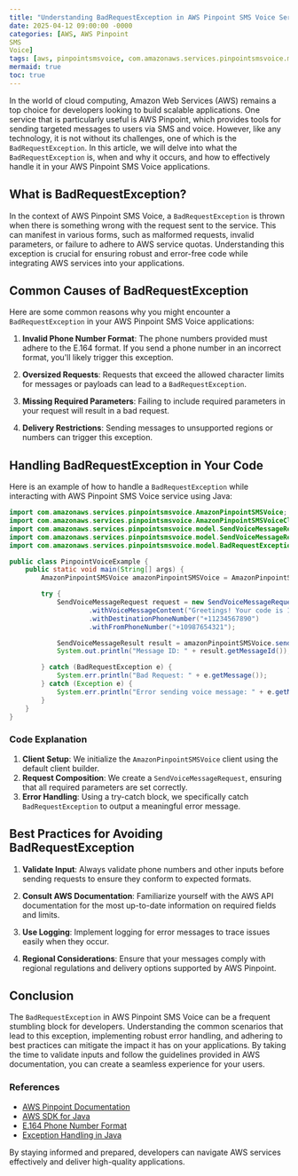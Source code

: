 ```yaml
---
title: "Understanding BadRequestException in AWS Pinpoint SMS Voice Service"
date: 2025-04-12 09:00:00 -0000
categories: [AWS, AWS Pinpoint
SMS
Voice]
tags: [aws, pinpointsmsvoice, com.amazonaws.services.pinpointsmsvoice.model]
mermaid: true
toc: true
---
```



In the world of cloud computing, Amazon Web Services (AWS) remains a top choice for developers looking to build scalable applications. One service that is particularly useful is AWS Pinpoint, which provides tools for sending targeted messages to users via SMS and voice. However, like any technology, it is not without its challenges, one of which is the `BadRequestException`. In this article, we will delve into what the `BadRequestException` is, when and why it occurs, and how to effectively handle it in your AWS Pinpoint SMS Voice applications.

## What is BadRequestException?

In the context of AWS Pinpoint SMS Voice, a `BadRequestException` is thrown when there is something wrong with the request sent to the service. This can manifest in various forms, such as malformed requests, invalid parameters, or failure to adhere to AWS service quotas. Understanding this exception is crucial for ensuring robust and error-free code while integrating AWS services into your applications.

## Common Causes of BadRequestException

Here are some common reasons why you might encounter a `BadRequestException` in your AWS Pinpoint SMS Voice applications:

1. **Invalid Phone Number Format**: The phone numbers provided must adhere to the E.164 format. If you send a phone number in an incorrect format, you'll likely trigger this exception.
   
2. **Oversized Requests**: Requests that exceed the allowed character limits for messages or payloads can lead to a `BadRequestException`.
   
3. **Missing Required Parameters**: Failing to include required parameters in your request will result in a bad request.

4. **Delivery Restrictions**: Sending messages to unsupported regions or numbers can trigger this exception.

## Handling BadRequestException in Your Code

Here is an example of how to handle a `BadRequestException` while interacting with AWS Pinpoint SMS Voice service using Java:

```java
import com.amazonaws.services.pinpointsmsvoice.AmazonPinpointSMSVoice;
import com.amazonaws.services.pinpointsmsvoice.AmazonPinpointSMSVoiceClientBuilder;
import com.amazonaws.services.pinpointsmsvoice.model.SendVoiceMessageRequest;
import com.amazonaws.services.pinpointsmsvoice.model.SendVoiceMessageResult;
import com.amazonaws.services.pinpointsmsvoice.model.BadRequestException;

public class PinpointVoiceExample {
    public static void main(String[] args) {
        AmazonPinpointSMSVoice amazonPinpointSMSVoice = AmazonPinpointSMSVoiceClientBuilder.defaultClient();

        try {
            SendVoiceMessageRequest request = new SendVoiceMessageRequest()
                    .withVoiceMessageContent("Greetings! Your code is 123456.")
                    .withDestinationPhoneNumber("+11234567890")
                    .withFromPhoneNumber("+10987654321");

            SendVoiceMessageResult result = amazonPinpointSMSVoice.sendVoiceMessage(request);
            System.out.println("Message ID: " + result.getMessageId());

        } catch (BadRequestException e) {
            System.err.println("Bad Request: " + e.getMessage());
        } catch (Exception e) {
            System.err.println("Error sending voice message: " + e.getMessage());
        }
    }
}
```

### Code Explanation

1. **Client Setup**: We initialize the `AmazonPinpointSMSVoice` client using the default client builder.
2. **Request Composition**: We create a `SendVoiceMessageRequest`, ensuring that all required parameters are set correctly.
3. **Error Handling**: Using a try-catch block, we specifically catch `BadRequestException` to output a meaningful error message.

## Best Practices for Avoiding BadRequestException

1. **Validate Input**: Always validate phone numbers and other inputs before sending requests to ensure they conform to expected formats.
   
2. **Consult AWS Documentation**: Familiarize yourself with the AWS API documentation for the most up-to-date information on required fields and limits.

3. **Use Logging**: Implement logging for error messages to trace issues easily when they occur.

4. **Regional Considerations**: Ensure that your messages comply with regional regulations and delivery options supported by AWS Pinpoint.

## Conclusion

The `BadRequestException` in AWS Pinpoint SMS Voice can be a frequent stumbling block for developers. Understanding the common scenarios that lead to this exception, implementing robust error handling, and adhering to best practices can mitigate the impact it has on your applications. By taking the time to validate inputs and follow the guidelines provided in AWS documentation, you can create a seamless experience for your users. 

### References
- [AWS Pinpoint Documentation](https://docs.aws.amazon.com/pinpoint/latest/developerguide/welcome.html)
- [AWS SDK for Java](https://docs.aws.amazon.com/sdk-for-java/v1/developer-guide/welcome.html)
- [E.164 Phone Number Format](https://en.wikipedia.org/wiki/E.164)
- [Exception Handling in Java](https://docs.oracle.com/javase/tutorial/java/esb/exceptions/handling.html) 

By staying informed and prepared, developers can navigate AWS services effectively and deliver high-quality applications.